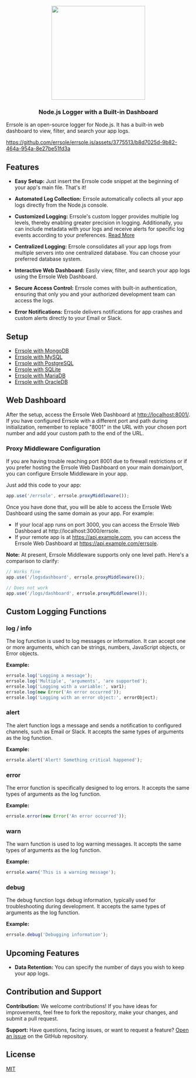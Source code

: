 <p align="center">
  <img src="https://github.com/errsole/errsole.js/assets/3775513/e7499016-cb28-488d-a47d-f1ba24804d2b" width="256"/>

  <h3 align="center">Node.js Logger with a Built-in Dashboard</h3>
</p>

Errsole is an open-source logger for Node.js. It has a built-in web dashboard to view, filter, and search your app logs.

https://github.com/errsole/errsole.js/assets/3775513/b8d7025d-9b82-464a-954a-8e27be51fd3a

## Features

* **Easy Setup:** Just insert the Errsole code snippet at the beginning of your app's main file. That's it!

* **Automated Log Collection:** Errsole automatically collects all your app logs directly from the Node.js console.

* **Customized Logging:** Errsole's custom logger provides multiple log levels, thereby enabling greater precision in logging. Additionally, you can include metadata with your logs and receive alerts for specific log events according to your preferences. [Read More](#custom-logging-functions)

* **Centralized Logging:** Errsole consolidates all your app logs from multiple servers into one centralized database. You can choose your preferred database system.

* **Interactive Web Dashboard:** Easily view, filter, and search your app logs using the Errsole Web Dashboard.

* **Secure Access Control:** Errsole comes with built-in authentication, ensuring that only you and your authorized development team can access the logs.

* **Error Notifications:** Errsole delivers notifications for app crashes and custom alerts directly to your Email or Slack.

## Setup

* [Errsole with MongoDB](docs/mongodb-storage.md)
* [Errsole with MySQL](docs/mysql-storage.md)
* [Errsole with PostgreSQL](docs/postgresql-storage.md)
* [Errsole with SQLite](docs/sqlite-storage.md)
* [Errsole with MariaDB](docs/mariadb-storage.md)
* [Errsole with OracleDB](docs/oracledb-storage.md)

## Web Dashboard

After the setup, access the Errsole Web Dashboard at [http://localhost:8001/](http://localhost:8001/). If you have configured Errsole with a different port and path during initialization, remember to replace "8001" in the URL with your chosen port number and add your custom path to the end of the URL.

### Proxy Middleware Configuration

If you are having trouble reaching port 8001 due to firewall restrictions or if you prefer hosting the Errsole Web Dashboard on your main domain/port, you can configure Errsole Middleware in your app.

Just add this code to your app:

```javascript
app.use('/errsole', errsole.proxyMiddleware());
```

Once you have done that, you will be able to access the Errsole Web Dashboard using the same domain as your app. For example:

* If your local app runs on port 3000, you can access the Errsole Web Dashboard at http://localhost:3000/errsole.
* If your remote app is at https://api.example.com, you can access the Errsole Web Dashboard at https://api.example.com/errsole.

**Note:** At present, Errsole Middleware supports only one level path. Here's a comparison to clarify:

```javascript
// Works fine
app.use('/logsdashboard', errsole.proxyMiddleware());

// Does not work
app.use('/logs/dashboard', errsole.proxyMiddleware());
```

## Custom Logging Functions

### log / info

The log function is used to log messages or information. It can accept one or more arguments, which can be strings, numbers, JavaScript objects, or Error objects.

**Example:**

```javascript
errsole.log('Logging a message');
errsole.log('Multiple', 'arguments', 'are supported');
errsole.log('Logging with a variable:', var1);
errsole.log(new Error('An error occurred'));
errsole.log('Logging with an error object:', errorObject);
```

### alert

The alert function logs a message and sends a notification to configured channels, such as Email or Slack. It accepts the same types of arguments as the log function.

**Example:**

```javascript
errsole.alert('Alert! Something critical happened');
```

### error

The error function is specifically designed to log errors. It accepts the same types of arguments as the log function.

**Example:**

```javascript
errsole.error(new Error('An error occurred'));
```

### warn

The warn function is used to log warning messages. It accepts the same types of arguments as the log function.

**Example:**

```javascript
errsole.warn('This is a warning message');
```

### debug

The debug function logs debug information, typically used for troubleshooting during development. It accepts the same types of arguments as the log function.

**Example:**

```javascript
errsole.debug('Debugging information');
```

## Upcoming Features

* **Data Retention:** You can specify the number of days you wish to keep your app logs.

## Contribution and Support

**Contribution:** We welcome contributions! If you have ideas for improvements, feel free to fork the repository, make your changes, and submit a pull request.

**Support:** Have questions, facing issues, or want to request a feature? [Open an issue](https://github.com/errsole/errsole.js/issues/new) on the GitHub repository.

## License

[MIT](LICENSE)
